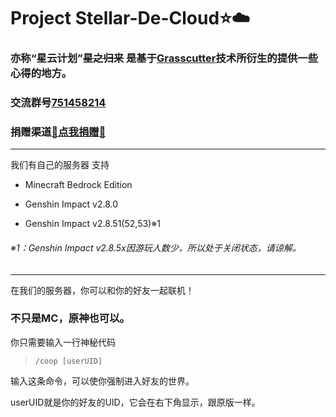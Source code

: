 # Project Stellar-De-Cloud:star::cloud:
### 亦称“星云计划”~~星之归来~~ 是基于[Grasscutter](https://github.com/Grasscutters/Grasscutter)技术所衍生的提供一些心得的地方。
### 交流群号[751458214](https://jq.qq.com/?_wv=1027&k=WcjiTs3p)
### 捐赠渠道[:sparkling_heart:点我捐赠:sparkling_heart:](http://afdian.net/@RachJusie)
---
我们有自己的服务器 支持
- Minecraft Bedrock Edition 

- Genshin Impact v2.8.0 

- Genshin Impact v2.8.51(52,53)※1 
###### ※1：Genshin Impact v2.8.5x因游玩人数少，所以处于关闭状态，请谅解。
---
在我们的服务器，你可以和你的好友一起联机！
### 不只是MC，原神也可以。
你只需要输入一行神秘代码 

> `/coop [userUID]`

输入这条命令，可以使你强制进入好友的世界。

userUID就是你的好友的UID，它会在右下角显示，跟原版一样。
